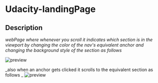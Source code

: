 # Udacity-landingPage

## Description

_webPage where whenever you scroll it indicates which section is in the viewport by changing the color of the nav's equivalent anchor and changing the background style of the section as follows_

![preview](https://i.gyazo.com/92d6d699e06a3de7030b8f372f06e6e7.gif)

_also when an anchor gets clicked it scrolls to the equivalent section as follows _
![preview](https://i.gyazo.com/9d60340ff64b05200ab22d2d7cf669bb.gif)
